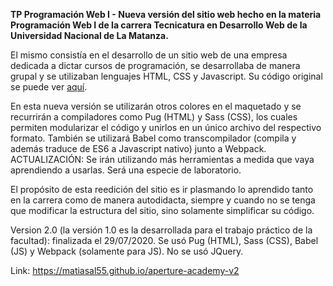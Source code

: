 <b>TP Programación Web I - Nueva versión del sitio web hecho en la materia Programación Web I de la carrera Tecnicatura en Desarrollo Web de la Universidad Nacional de La Matanza.</b>

El mismo consistía en el desarrollo de un sitio web de una empresa dedicada a dictar cursos de programación, se desarrollaba de manera grupal y se utilizaban lenguajes HTML, CSS y Javascript. Su código original se puede ver <a href="https://github.com/matiasal55/pw1-tpWeb">aquí</a>.

En esta nueva versión se utilizarán otros colores en el maquetado y se recurrirán a compiladores como Pug (HTML) y Sass (CSS), los cuales permiten modularizar el código y unirlos en un único archivo del respectivo formato. También se utilizará Babel como transcompilador (compila y además traduce de ES6 a Javascript nativo) junto a Webpack.
ACTUALIZACIÓN: Se irán utilizando más herramientas a medida que vaya aprendiendo a usarlas. Será una especie de laboratorio.

El propósito de esta reedición del sitio es ir plasmando lo aprendido tanto en la carrera como de manera autodidacta, siempre y cuando no se tenga que modificar la estructura del sitio, sino solamente simplificar su código.

<p>Version 2.0 (la versión 1.0 es la desarrollada para el trabajo práctico de la facultad): finalizada el 29/07/2020. Se usó Pug (HTML), Sass (CSS), Babel (JS) y Webpack (solamente para JS). No se usó JQuery.</p>

Link: https://matiasal55.github.io/aperture-academy-v2
